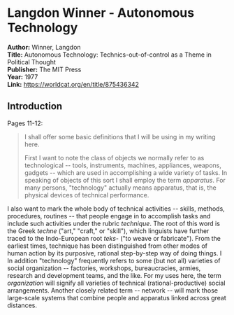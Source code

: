 
# Langdon Winner - Autonomous Technology

**Author:**  Winner, Langdon  
**Title:**  Autonomous Technology: Technics-out-of-control as a Theme in Political Thought  
**Publisher:**  The MIT Press  
**Year:**  1977  
**Link:**  <https://worldcat.org/en/title/875436342>

## Introduction

Pages 11-12:

>I shall offer some basic definitions that I will be using in my writing here.
>
>First I want to note the class of objects we normally refer to as technological -- tools, instruments, machines, appliances, weapons, gadgets -- which are used in accomplishing a wide variety of tasks. In speaking of objects of this sort I shall employ the term *apparatus*. For many persons, "technology" actually means apparatus, that is, the physical devices of technical performance.
>
  I also want to mark the whole body of technical activities -- skills, methods, procedures, routines -- that people engage in to accomplish tasks and include such activities under the rubric *technique*. The root of this word is the Greek *techne* ("art," "craft," or "skill"), which linguists have further traced to the Indo-European root *teks-* ("to weave or fabricate"). From the earliest times, technique has been distinguished from other modes of human action by its purposive, rational step-by-step way of doing things.
I 
  In addition "technology" frequently refers to some (but not all) varieties of social organization -- factories, 
  workshops, bureaucracies, armies, research and development teams, and the like. For my uses here, the term *organization* will signify all varieties of technical (rational-productive) social arrangements. Another closely related term -- network -- will mark those large-scale systems that combine people and apparatus linked across great distances.



